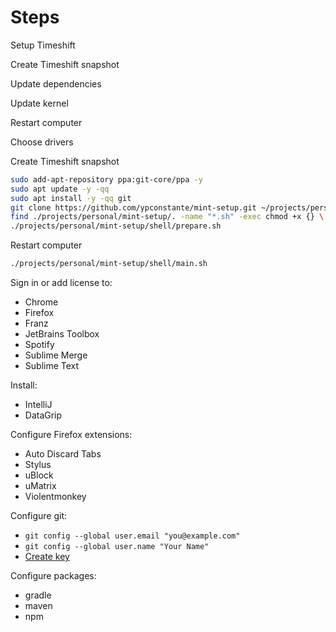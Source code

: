 # Steps

Setup Timeshift

Create Timeshift snapshot

Update dependencies

Update kernel

Restart computer

Choose drivers

Create Timeshift snapshot

```sh
sudo add-apt-repository ppa:git-core/ppa -y
sudo apt update -y -qq
sudo apt install -y -qq git
git clone https://github.com/ypconstante/mint-setup.git ~/projects/personal/mint-setup
find ./projects/personal/mint-setup/. -name "*.sh" -exec chmod +x {} \;
./projects/personal/mint-setup/shell/prepare.sh
```

Restart computer


```sh
./projects/personal/mint-setup/shell/main.sh
```

Sign in or add license to:
- Chrome
- Firefox
- Franz
- JetBrains Toolbox
- Spotify
- Sublime Merge
- Sublime Text

Install:
- IntelliJ
- DataGrip

Configure Firefox extensions:
- Auto Discard Tabs
- Stylus
- uBlock
- uMatrix
- Violentmonkey

Configure git:
- `git config --global user.email "you@example.com"`
- `git config --global user.name "Your Name"`
- [Create key](https://help.github.com/articles/generating-a-new-ssh-key-and-adding-it-to-the-ssh-agent/)

Configure packages:
- gradle
- maven
- npm
